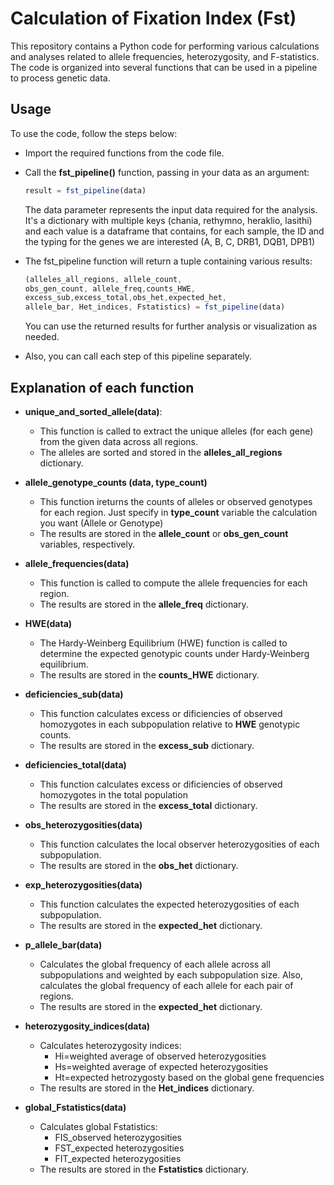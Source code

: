 # Calculation of Fixation Index (Fst)

This repository contains a Python code for performing various calculations and analyses related to allele frequencies, heterozygosity, and F-statistics. The code is organized into several functions that can be used in a pipeline to process genetic data.

## Usage
To use the code, follow the steps below:

* Import the required functions from the code file.


* Call the __fst_pipeline()__ function, passing in your data as an argument:

    ```javascript
    result = fst_pipeline(data)
    ```
    The data parameter represents the input data required for the analysis. It's a      dictionary with multiple keys (chania, rethymno, heraklio, lasithi) and each value is a dataframe that contains, for each sample, the ID and the typing for the genes we are interested (A, B, C, DRB1, DQB1, DPB1)

* The fst_pipeline function will return a tuple containing various results:
    ```javascript
    (alleles_all_regions, allele_count, 
    obs_gen_count, allele_freq,counts_HWE,
    excess_sub,excess_total,obs_het,expected_het,
    allele_bar, Het_indices, Fstatistics) = fst_pipeline(data)
    ```
    You can use the returned results for further analysis or visualization as needed.

* Also, you can call each step of this pipeline separately.

## Explanation of each function

* __unique_and_sorted_allele(data)__:
    
    * This function is called to extract the unique alleles (for each gene) from the given data across all regions.
    * The alleles are sorted and stored in the __alleles_all_regions__ dictionary.


* __allele_genotype_counts (data, type_count)__

    * This function ireturns the counts of alleles or observed genotypes for each region. Just specify in __type_count__ variable the calculation you want (Allele or Genotype)
    * The results are stored in the __allele_count__ or __obs_gen_count__ variables, respectively.

* __allele_frequencies(data)__

    * This function is called to compute the allele frequencies for each region.
    * The results are stored in the __allele_freq__ dictionary.

* __HWE(data)__

    * The Hardy-Weinberg Equilibrium (HWE) function is called to determine the expected genotypic counts under Hardy-Weinberg equilibrium.
    * The results are stored in the __counts_HWE__ dictionary.

* __deficiencies_sub(data)__

    * This function calculates excess or dificiencies of observed homozygotes in each subpopulation relative to __HWE__ genotypic counts.
    * The results are stored in the __excess_sub__ dictionary.

* __deficiencies_total(data)__
   
    * This function calculates excess or dificiencies of observed homozygotes in the total population
    * The results are stored in the __excess_total__ dictionary.

* __obs_heterozygosities(data)__

    * This function calculates the local observer heterozygosities of each subpopulation.
    * The results are stored in the __obs_het__ dictionary.

* __exp_heterozygosities(data)__

    * This function calculates the expected heterozygosities of each subpopulation.
    * The results are stored in the __expected_het__ dictionary.

* __p_allele_bar(data)__

    * Calculates the global frequency of each allele across all subpopulations and weighted by each subpopulation size. Also, calculates the global frequency of each allele for each pair of regions.
    * The results are stored in the __expected_het__ dictionary.

* __heterozygosity_indices(data)__
    * Calculates heterozygosity indices:
        * Hi=weighted average of observed heterozygosities
        * Hs=weighted average of expected heterozygosities
        * Ht=expected hetrozygosty based on the global gene frequencies
    * The results are stored in the __Het_indices__ dictionary.

* __global_Fstatistics(data)__
    * Calculates global Fstatistics:
        * FIS_observed heterozygosities
        * FST_expected heterozygosities
        * FIT_expected heterozygosities
    * The results are stored in the __Fstatistics__ dictionary.



